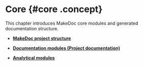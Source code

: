 # Core {#core .concept}

This chapter introduces MakeDoc core modules and generated documentation structure.

-   **[MakeDoc project structure](../core/makedoc_project_structure/md_project_structure.md)**  

-   **[Documentation modules \(Project documentation\)](../core/documentation_modules/documentation_modules.md)**  

-   **[Analytical modules](../core/analytical_modules/analytical_modules.md)**  


